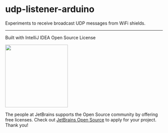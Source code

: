 # udp-listener-arduino
Experiments to receive broadcast UDP messages from WiFi shields.

--------------------------
Built with IntelliJ IDEA Open Source License

<a href="https://www.jetbrains.com/buy/opensource/"><img src="https://s3-ap-southeast-1.amazonaws.com/www.logotype.se/assets/logo-text.svg" width="200"></a>

The people at JetBrains supports the Open Source community by offering free licenses. Check out <a href="https://www.jetbrains.com/buy/opensource/">JetBrains Open Source</a> to apply for your project. Thank you!
